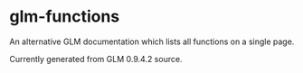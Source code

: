 glm-functions
=============

An alternative GLM documentation which lists all functions on a single page.

Currently generated from GLM 0.9.4.2 source.
